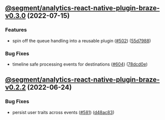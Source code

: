## [@segment/analytics-react-native-plugin-braze-v0.3.0](https://github.com/segmentio/analytics-react-native/compare/@segment/analytics-react-native-plugin-braze-v0.2.2...@segment/analytics-react-native-plugin-braze-v0.3.0) (2022-07-15)


### Features

* spin off the queue handling into a reusable plugin ([#502](https://github.com/segmentio/analytics-react-native/issues/502)) ([55d7988](https://github.com/segmentio/analytics-react-native/commit/55d798821163d5a41902a6bc099b1bfcbd853a17))


### Bug Fixes

* timeline safe processing events for destinations ([#604](https://github.com/segmentio/analytics-react-native/issues/604)) ([78dcd0e](https://github.com/segmentio/analytics-react-native/commit/78dcd0e67ad1ba84cc92b2fb8cc6163fe6bef16d))

## [@segment/analytics-react-native-plugin-braze-v0.2.2](https://github.com/segmentio/analytics-react-native/compare/@segment/analytics-react-native-plugin-braze-v0.2.1...@segment/analytics-react-native-plugin-braze-v0.2.2) (2022-06-24)


### Bug Fixes

* persist user traits across events ([#581](https://github.com/segmentio/analytics-react-native/issues/581)) ([d48ac83](https://github.com/segmentio/analytics-react-native/commit/d48ac834000a4a81524b30ec1e386f337d55adf2))
